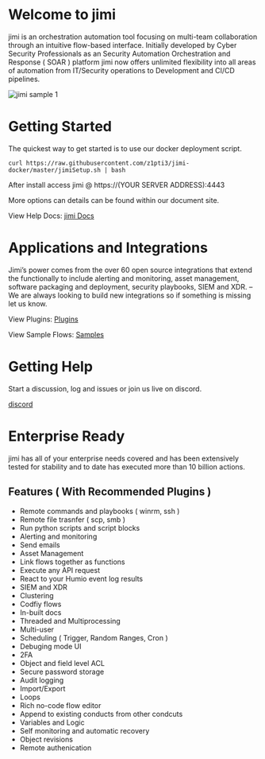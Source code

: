 # Welcome to jimi

jimi is an orchestration automation tool focusing on multi-team collaboration through an intuitive flow-based interface. Initially developed by Cyber Security Professionals as an Security Automation Orchestration and Response ( SOAR ) platform jimi now offers unlimited flexibility into all areas of automation from IT/Security operations to Development and CI/CD pipelines. 

![jimi sample 1](https://user-images.githubusercontent.com/66521110/123510485-cf27b080-d673-11eb-9a41-0a82de0b8115.gif)

# Getting Started

The quickest way to get started is to use our docker deployment script.

`curl https://raw.githubusercontent.com/z1pti3/jimi-docker/master/jimiSetup.sh | bash`

After install access jimi @ https://(YOUR SERVER ADDRESS):4443

More options can details can be found within our document site.

View Help Docs: [jimi Docs](https://z1pti3.github.io/jimiDocs)

# Applications and Integrations 

Jimi’s power comes from the over 60 open source integrations that extend the functionally to include alerting and monitoring, asset management, software packaging and deployment, security playbooks, SIEM and XDR. – We are always looking to build new integrations so if something is missing let us know.

View Plugins: [Plugins](https://github.com/topics/jimiplugin)

View Sample Flows: [Samples](https://github.com/z1pti3/jimiFlows)

# Getting Help

Start a discussion, log and issues or join us live on discord.

[discord](https://discord.gg/XWKkbDdJF9)

# Enterprise Ready

jimi has all of your enterprise needs covered and has been extensively tested for stability and to date has executed more than 10 billion actions.

## Features ( With Recommended Plugins )
* Remote commands and playbooks ( winrm, ssh )
* Remote file trasnfer ( scp, smb )
* Run python scripts and script blocks
* Alerting and monitoring
* Send emails
* Asset Management
* Link flows together as functions
* Execute any API request
* React to your Humio event log results
* SIEM and XDR
* Clustering
* Codfiy flows
* In-built docs 
* Threaded and Multiprocessing
* Multi-user
* Scheduling ( Trigger, Random Ranges, Cron )
* Debuging mode UI
* 2FA
* Object and field level ACL
* Secure password storage
* Audit logging
* Import/Export
* Loops
* Rich no-code flow editor
* Append to existing conducts from other condcuts
* Variables and Logic
* Self monitoring and automatic recovery
* Object revisions
* Remote authenication
